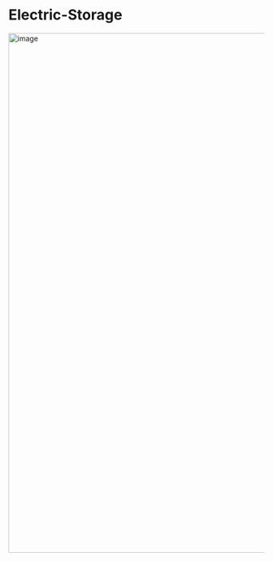 # Electric-Storage
<img width="1024" height="1024" alt="image" src="https://github.com/user-attachments/assets/52535f56-f8c1-431c-9ac4-d67024945686" />
